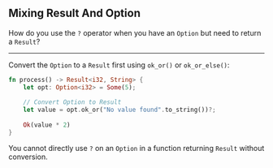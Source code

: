 ## Mixing Result And Option

How do you use the `?` operator when you have an `Option` but need to return a `Result`?

---

Convert the `Option` to a `Result` first using `ok_or()` or `ok_or_else()`:

```rust
fn process() -> Result<i32, String> {
    let opt: Option<i32> = Some(5);
    
    // Convert Option to Result
    let value = opt.ok_or("No value found".to_string())?;
    
    Ok(value * 2)
}
```

You cannot directly use `?` on an `Option` in a function returning `Result` without conversion.

